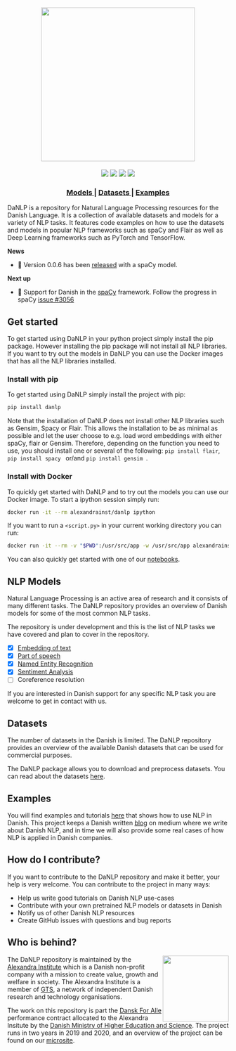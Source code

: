<h1 align="center">
  <img src="https://raw.githubusercontent.com/alexandrainst/danlp/master/docs/imgs/danlp_logo.png"  width="350"  />
</h1>

<div align="center">
  <a href="https://pypi.org/project/danlp/"><img src="https://img.shields.io/pypi/v/danlp.svg"></a>
  <a href="https://travis-ci.org/alexandrainst/danlp"><img src="https://travis-ci.org/alexandrainst/danlp.svg?branch=master"></a>
  <a href="https://coveralls.io/github/alexandrainst/danlp?branch=master"><img src="https://coveralls.io/repos/github/alexandrainst/danlp/badge.svg?branch=master"></a>
  <a href="https://opensource.org/licenses/BSD-3-Clause"><img src="https://img.shields.io/badge/license-BSD%203-blue.svg"></a>
</div>

<div align="center">
  <h3>
    <a href="https://github.com/alexandrainst/danlp/tree/master/docs/models">
      Models
    </a>
    <span> | </span>
    <a href="https://github.com/alexandrainst/danlp/blob/master/docs/datasets.md">
      Datasets
    </a>
    <span> | </span>
    <a href="https://github.com/alexandrainst/danlp/tree/master/examples">
      Examples
    </a>
  </h3>
</div>
DaNLP is a repository for Natural Language Processing resources for the Danish Language. 
It is a collection  of available datasets and models for a variety of NLP tasks.
It features code examples on how to use the datasets and models in popular NLP frameworks such as spaCy and Flair as well as Deep Learning frameworks such as PyTorch and TensorFlow.

**News**

- 🎉 Version 0.0.6 has been [released](https://github.com/alexandrainst/danlp/releases) with a spaCy model.
  

**Next up**

- 🚧 Support for Danish in the [spaCy](https://github.com/explosion/spaCy) framework. Follow the progress in spaCy [issue #3056](https://github.com/explosion/spaCy/issues/3056)



## Get started

To get started using DaNLP in your python project simply install the pip package. However installing the pip package 
will not install all NLP libraries. If you want to try out the models in DaNLP you can use the Docker images
that has all the NLP libraries installed.

### Install with pip
To get started using DaNLP simply install the project with pip:

```bash
pip install danlp
```

Note that the installation of DaNLP does not install other NLP libraries such as Gensim, Spacy or Flair.
This allows the installation to be as minimal as possible and let the user choose to e.g. load word embeddings with either spaCy, flair or Gensim.  Therefore, depending on the function you need to use, you should install one or several of the following: `pip install flair`, `pip install spacy ` or/and `pip install gensim `.

### Install with Docker 
To quickly get started with DaNLP and to try out the models you can use our Docker image.
To start a ipython session simply run:
```bash
docker run -it --rm alexandrainst/danlp ipython
```
If you want to run a `<script.py>` in your current working directory you can run:
```bash
docker run -it --rm -v "$PWD":/usr/src/app -w /usr/src/app alexandrainst/danlp python <script.py>
```
You can also quickly get started with one of our [notebooks](/examples).
  ​                   


## NLP Models
Natural Language Processing is an active area of research and it consists of many different tasks. 
The DaNLP repository provides an overview of Danish models for some of the most common NLP tasks.

The repository is under development and this is the list of NLP tasks we have covered and plan to cover in the repository.
- [x] [Embedding of text](docs/models/embeddings.md)
- [x] [Part of speech](docs/models/pos.md)
- [x] [Named Entity Recognition](docs/models/ner.md)
- [x] [Sentiment Analysis](docs/models/sentiment_analysis.md)
- [ ] Coreference resolution

If you are interested in Danish support for any specific NLP task you are welcome to get in contact with us.

## Datasets
The number of datasets in the Danish is limited. The DaNLP repository provides an overview of the available Danish datasets that can be used for commercial purposes.

The DaNLP package allows you to download and preprocess datasets. You can read about the datasets [here](/docs/datasets.md).

## Examples
You will find examples and tutorials [here](/examples) that shows how to use NLP in Danish. This project keeps a Danish written [blog](https://medium.com/danlp) on medium where we write about Danish NLP, and in time we will also provide some real cases of how NLP is applied in Danish companies.

## How do I contribute?

If you want to contribute to the DaNLP repository and make it better, your help is very welcome. You can contribute to the project in many ways:

- Help us write good tutorials on Danish NLP use-cases
- Contribute with your own pretrained NLP models or datasets in Danish
- Notify us of other Danish NLP resources
- Create GitHub issues with questions and bug reports

## Who is behind?
<img align="right" width="150" src="https://raw.githubusercontent.com/alexandrainst/danlp/master/docs/imgs/alexandra_logo.png">

The DaNLP repository is maintained by the [Alexandra Institute](https://alexandra.dk/uk) which is a Danish non-profit company 
with a mission to create value, growth and welfare in society. The Alexandra Institute is a member of [GTS](https://gts-net.dk/), 
a network of independent Danish research and technology organisations.

The work on this repository is part the [Dansk For Alle](https://bedreinnovation.dk/dansk-alle-0) performance contract 
allocated to the Alexandra Insitute by the [Danish Ministry of Higher Education and Science](https://ufm.dk/en?set_language=en&cl=en). The project runs in two years in 2019 and 2020, and an overview  of the project can be found on our [microsite](https://danlp.alexandra.dk/). 
